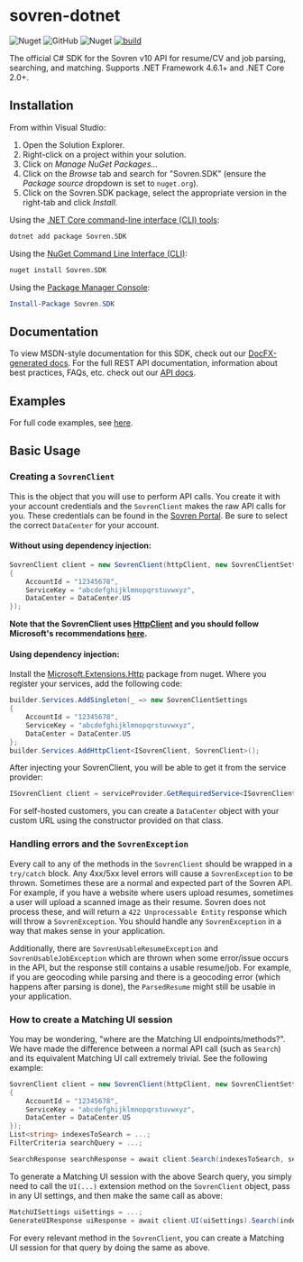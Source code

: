 # sovren-dotnet
![Nuget](https://img.shields.io/nuget/dt/Sovren.SDK?color=0575aa)
![GitHub](https://img.shields.io/github/license/sovren/sovren-dotnet?color=0575aa)
![Nuget](https://img.shields.io/nuget/v/Sovren.SDK?color=0575aa)
[![build](https://github.com/sovren/sovren-dotnet/actions/workflows/build.yml/badge.svg)](https://github.com/sovren/sovren-dotnet/actions/workflows/build.yml)

The official C# SDK for the Sovren v10 API for resume/CV and job parsing, searching, and matching. Supports .NET Framework 4.6.1+ and .NET Core 2.0+.

## Installation

From within Visual Studio:

1. Open the Solution Explorer.
2. Right-click on a project within your solution.
3. Click on *Manage NuGet Packages...*
4. Click on the *Browse* tab and search for "Sovren.SDK" (ensure the *Package source* dropdown is set to `nuget.org`).
5. Click on the Sovren.SDK package, select the appropriate version in the right-tab and click *Install*.

Using the [.NET Core command-line interface (CLI) tools][dotnet-core-cli-tools]:

```sh
dotnet add package Sovren.SDK
```

Using the [NuGet Command Line Interface (CLI)][nuget-cli]:

```sh
nuget install Sovren.SDK
```

Using the [Package Manager Console][package-manager-console]:

```powershell
Install-Package Sovren.SDK
```

## Documentation
To view MSDN-style documentation for this SDK, check out our [DocFX-generated docs][docfx-docs].
For the full REST API documentation, information about best practices, FAQs, etc. check out our [API docs][api-docs].

## Examples
For full code examples, see [here][examples].

## Basic Usage

### Creating a `SovrenClient`
This is the object that you will use to perform API calls. You create it with your account credentials and the `SovrenClient` makes the raw API calls for you. These credentials can be found in the [Sovren Portal][portal]. Be sure to select the correct `DataCenter` for your account.
#### Without using dependency injection:
```c#
SovrenClient client = new SovrenClient(httpClient, new SovrenClientSettings
{
    AccountId = "12345678",
    ServiceKey = "abcdefghijklmnopqrstuvwxyz",
    DataCenter = DataCenter.US
});
```
**Note that the SovrenClient uses [HttpClient][http-client] and you should follow Microsoft's recommendations [here][http-client-guidelines].**
#### Using dependency injection:
Install the [Microsoft.Extensions.Http][http-extensions] package from nuget. Where you register your services, add the following code:
```c#
builder.Services.AddSingleton(_ => new SovrenClientSettings
{
    AccountId = "12345678",
    ServiceKey = "abcdefghijklmnopqrstuvwxyz",
    DataCenter = DataCenter.US
};
builder.Services.AddHttpClient<ISovrenClient, SovrenClient>();
```
After injecting your SovrenClient, you will be able to get it from the service provider:
```c#
ISovrenClient client = serviceProvider.GetRequiredService<ISovrenClient>();
```

For self-hosted customers, you can create a `DataCenter` object with your custom URL using the constructor provided on that class.

### Handling errors and the `SovrenException`
Every call to any of the methods in the `SovrenClient` should be wrapped in a `try/catch` block. Any 4xx/5xx level errors will cause a `SovrenException` to be thrown. Sometimes these are a normal and expected part of the Sovren API. For example, if you have a website where users upload resumes, sometimes a user will upload a scanned image as their resume. Sovren does not process these, and will return a `422 Unprocessable Entity` response which will throw a `SovrenException`. You should handle any `SovrenException` in a way that makes sense in your application.

Additionally, there are `SovrenUsableResumeException` and `SovrenUsableJobException` which are thrown when some error/issue occurs in the API, but the response still contains a usable resume/job. For example, if you are geocoding while parsing and there is a geocoding error (which happens after parsing is done), the `ParsedResume` might still be usable in your application.

### How to create a Matching UI session
You may be wondering, "where are the Matching UI endpoints/methods?". We have made the difference between a normal API call (such as `Search`) and its equivalent Matching UI call extremely trivial. See the following example:

```c#
SovrenClient client = new SovrenClient(httpClient, new SovrenClientSettings
{
    AccountId = "12345678",
    ServiceKey = "abcdefghijklmnopqrstuvwxyz",
    DataCenter = DataCenter.US
});
List<string> indexesToSearch = ...;
FilterCriteria searchQuery = ...;

SearchResponse searchResponse = await client.Search(indexesToSearch, searchQuery);
```
To generate a Matching UI session with the above Search query, you simply need to call the `UI(...)` extension method on the `SovrenClient` object, pass in any UI settings, and then make the same call as above:
```c#
MatchUISettings uiSettings = ...;
GenerateUIResponse uiResponse = await client.UI(uiSettings).Search(indexesToSearch, searchQuery);
```
For every relevant method in the `SovrenClient`, you can create a Matching UI session for that query by doing the same as above.

[examples]: https://github.com/sovren/sovren-dotnet/tree/master/examples
[portal]: https://portal.sovren.com
[api-docs]: https://sovren.com/technical-specs/latest/rest-api/overview/
[dotnet-core-cli-tools]: https://docs.microsoft.com/en-us/dotnet/core/tools/
[nuget-cli]: https://docs.microsoft.com/en-us/nuget/tools/nuget-exe-cli-reference
[package-manager-console]: https://docs.microsoft.com/en-us/nuget/tools/package-manager-console
[docfx-docs]: https://sovren.github.io/sovren-dotnet/sdk/
[http-client]: https://learn.microsoft.com/en-us/dotnet/api/system.net.http.httpclient
[http-client-guidelines]: https://learn.microsoft.com/en-us/dotnet/fundamentals/networking/http/httpclient-guidelines
[http-extensions]: https://www.nuget.org/packages/Microsoft.Extensions.Http